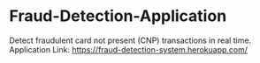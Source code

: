 # Fraud-Detection-Application
Detect fraudulent card not present (CNP) transactions in real time. Application Link: https://fraud-detection-system.herokuapp.com/
